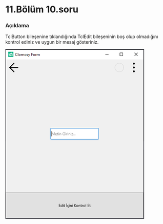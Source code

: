 # 11.Bölüm 10.soru

### Açıklama

TclButton bileşenine tıklandığında TclEdit bileşeninin boş olup olmadığını kontrol ediniz ve uygun bir mesaj gösteriniz.

![Bolum 11-Soru 10](Bolum11_10.png)